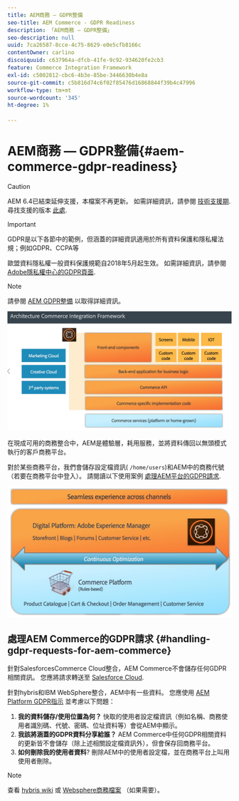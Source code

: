 ```yaml
---
title: AEM商務 — GDPR整備
seo-title: AEM Commerce - GDPR Readiness
description: 「AEM商務 — GDPR整備」
seo-description: null
uuid: 7ca26587-8cce-4c75-8629-e0e5cfb8166c
contentOwner: carlino
discoiquuid: c637964a-dfcb-41fe-9c92-934620fe2cb3
feature: Commerce Integration Framework
exl-id: c5002812-cbc6-4b3e-85be-3446630b4e8a
source-git-commit: c5b816d74c6f02f85476d16868844f39b4c47996
workflow-type: tm+mt
source-wordcount: '345'
ht-degree: 1%

---
```


# AEM商務 — GDPR整備{#aem-commerce-gdpr-readiness}

>[!CAUTION]
>
>AEM 6.4已結束延伸支援，本檔案不再更新。 如需詳細資訊，請參閱 [技術支援期](https://helpx.adobe.com//tw/support/programs/eol-matrix.html). 尋找支援的版本 [此處](https://experienceleague.adobe.com/docs/).

>[!IMPORTANT]
>
>GDPR是以下各節中的範例，但涵蓋的詳細資訊適用於所有資料保護和隱私權法規；例如GDPR、CCPA等

歐盟資料隱私權一般資料保護規範自2018年5月起生效。 如需詳細資訊，請參閱 [Adobe隱私權中心的GDPR頁面](https://www.adobe.com/privacy/general-data-protection-regulation.html).

>[!NOTE]
>
>請參閱 [AEM GDPR整備](/help/managing/data-protection-and-privacy.md) 以取得詳細資訊。

![screen_shot_2018-03-22at111606](assets/screen_shot_2018-03-22at111606.jpg)

在現成可用的商務整合中，AEM是體驗層，耗用服務，並將資料傳回以無頭模式執行的客戶商務平台。

對於某些商務平台，我們會儲存設定檔資訊( `/home/users`)和AEM中的商務代號（若要在商務平台中登入）。 請閱讀以下使用案例 [處理AEM平台的GDPR請求](/help/sites-administering/handling-gdpr-requests-for-aem-platform.md).

![screen_shot_2018-03-22at111621](assets/screen_shot_2018-03-22at111621.jpg)

## 處理AEM Commerce的GDPR請求 {#handling-gdpr-requests-for-aem-commerce}

針對SalesforcesCommerce Cloud整合，AEM Commerce不會儲存任何GDPR相關資訊。 您應將請求轉送至 [Salesforce Cloud](https://documentation.demandware.com/).

針對hybris和IBM WebSphere整合，AEM中有一些資料。 您應使用 [AEM Platform GDPR指示](/help/sites-administering/handling-gdpr-requests-for-aem-platform.md) 並考慮以下問題：

1. **我的資料儲存/使用位置為何？** 快取的使用者設定檔資訊（例如名稱、商務使用者識別碼、代號、密碼、位址資料等）會從AEM中顯示。
1. **我該將涵蓋的GDPR資料分享給誰？** AEM Commerce中任何GDPR相關資料的更新皆不會儲存（除上述相關設定檔資訊外），但會保存回商務平台。
1. **如何刪除我的使用者資料**? 刪除AEM中的使用者設定檔，並在商務平台上叫用使用者刪除。

>[!NOTE]
>
>查看 [hybris wiki](https://wiki.hybris.com/) 或 [Websphere商務檔案](https://www-01.ibm.com/support/docview.wss?uid=swg27036450) （如果需要）。
